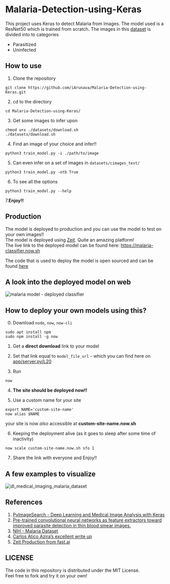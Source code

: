 # Malaria-Detection-using-Keras

This project uses Keras to detect Malaria from Images. The model used is a ResNet50 which is trained from scratch.
The images in this [dataset](https://www.kaggle.com/iarunava/cell-images-for-detecting-malaria) is divided into to categories
- Parasitized
- Uninfected

## How to use

1. Clone the repository
```
git clone https://github.com/iArunava/Malaria-Detection-using-Keras.git
```

2. cd to the directory
```
cd Malaria-Detection-using-Keras/
```

3. Get some images to infer upon
```
chmod u+x ./datasets/download.sh
./datasets/download.sh
```

4. Find an image of your choice and infer!!
```
python3 train_model.py -i ./path/to/image
```

5. Can even infer on a set of images in `datasets/cimages_test/`
```
python3 train_model.py -otb True
```

6. To see all the options
```
python3 train_model.py --help
```

7.**Enjoy!!**

## Production

The model is deployed to production and you can use the model to test on your own images!!<br/>
The model is deployed using [Zeit](https://zeit.co/). Quite an amazing platform!<br/>
The live link to the deployed model can be found here: https://malaria-classifier.now.sh <br/>

The code that is used to deploy the model is open sourced and can be found [here](https://github.com/iArunava/Malaria-Detection-using-Keras/tree/master/zeit)

## A look into the deployed model on web

![malaria model - deployed classifier](https://user-images.githubusercontent.com/26242097/50305612-5d29eb80-04b9-11e9-9feb-7c0eb58483c6.png)

## How to deploy your own models using this?

0. Download `node`, `now`, `now-cli`
```
sudo apt install npm
sudo npm install -g now
```

1. Get a **direct download** link to your model

2. Set that link equal to `model_file_url` - which you can find here on [app/server.py/L20](https://github.com/iArunava/Malaria-Detection-using-Keras/blob/master/zeit/app/server.py#L20)

3. Run
```
now
```

4. **The site should be deployed now!!**

5. Use a custom name for your site
```
export NAME='custom-site-name'
now alias $NAME
```
your site is now *also* accessible at **custom-site-name.now.sh**

6. Keeping the deployment alive (as it goes to sleep after some time of inactivity)
```
now scale custom-site-name.now.sh sfo 1
```

7. Share the link with everyone and Enjoy!!


## A few examples to visualize

![dl_medical_imaging_malaria_dataset](https://user-images.githubusercontent.com/26242097/50046086-713da980-00c3-11e9-9c79-db215df220e2.jpg)

## References

1. [PyImageSearch - Deep Learning and Medical Image Analysis with Keras](https://www.pyimagesearch.com/2018/12/03/deep-learning-and-medical-image-analysis-with-keras/)
2. [Pre-trained convolutional neural networks as feature extractors toward improved parasite detection in thin blood smear images.](https://lhncbc.nlm.nih.gov/system/files/pub9752.pdf)
3. [NIH - Malaria Dataset](https://ceb.nlm.nih.gov/repositories/malaria-datasets/)
4. [Carlos Atico Azira’s excellent write up](https://blog.insightdatascience.com/https-blog-insightdatascience-com-malaria-hero-a47d3d5fc4bb)
5. [Zeit Production from fast.ai](https://github.com/fastai/course-v3/tree/master/docs/production)

## LICENSE

The code in this repository is distributed under the MIT License. <br/>
Feel free to fork and try it on your own!
